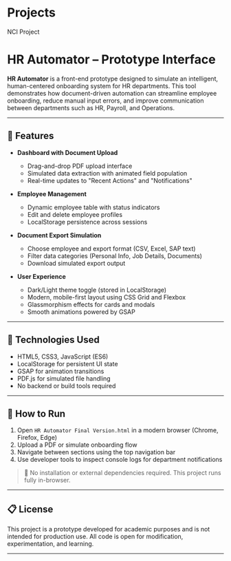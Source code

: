 # Projects
NCI Project
# HR Automator – Prototype Interface

**HR Automator** is a front-end prototype designed to simulate an intelligent, human-centered onboarding system for HR departments. This tool demonstrates how document-driven automation can streamline employee onboarding, reduce manual input errors, and improve communication between departments such as HR, Payroll, and Operations.

---

## 📌 Features

- **Dashboard with Document Upload**
  - Drag-and-drop PDF upload interface
  - Simulated data extraction with animated field population
  - Real-time updates to "Recent Actions" and "Notifications"

- **Employee Management**
  - Dynamic employee table with status indicators
  - Edit and delete employee profiles
  - LocalStorage persistence across sessions

- **Document Export Simulation**
  - Choose employee and export format (CSV, Excel, SAP text)
  - Filter data categories (Personal Info, Job Details, Documents)
  - Download simulated export output

- **User Experience**
  - Dark/Light theme toggle (stored in LocalStorage)
  - Modern, mobile-first layout using CSS Grid and Flexbox
  - Glassmorphism effects for cards and modals
  - Smooth animations powered by GSAP

---

## 🧪 Technologies Used

- HTML5, CSS3, JavaScript (ES6)
- LocalStorage for persistent UI state
- GSAP for animation transitions
- PDF.js for simulated file handling
- No backend or build tools required

---

## 🚀 How to Run

1. Open `HR Automator Final Version.html` in a modern browser (Chrome, Firefox, Edge)
2. Upload a PDF or simulate onboarding flow
3. Navigate between sections using the top navigation bar
4. Use developer tools to inspect console logs for department notifications

> 📁 No installation or external dependencies required. This project runs fully in-browser.

---

## 📋 License

This project is a prototype developed for academic purposes and is not intended for production use. All code is open for modification, experimentation, and learning.

---
